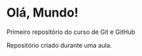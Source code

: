 # Olá, Mundo!
 Primeiro repositório do curso de Git e GitHub

 Repositório criado durante uma aula. 
